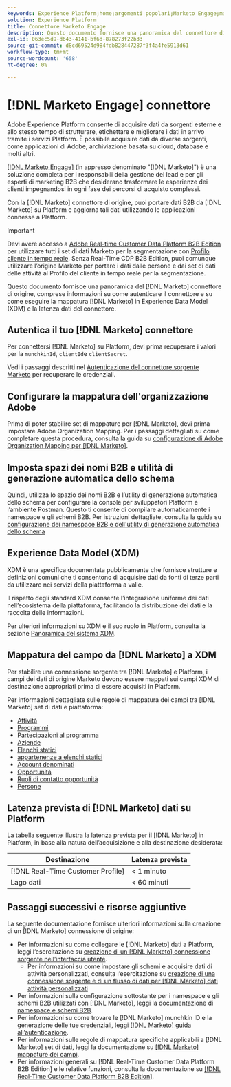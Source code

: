 ```yaml
---
keywords: Experience Platform;home;argomenti popolari;Marketo Engage;marketing da coinvolgere;marketo
solution: Experience Platform
title: Connettore Marketo Engage
description: Questo documento fornisce una panoramica del connettore di origine del Marketo Engage, con informazioni sull’autenticazione, la mappatura e la latenza dei dati.
exl-id: 063ec5d9-d643-4141-bf6d-878273f22b33
source-git-commit: d8cd69524d984fdb828447287f3f4a4fe5913d61
workflow-type: tm+mt
source-wordcount: '658'
ht-degree: 0%

---
```


# [!DNL Marketo Engage] connettore

Adobe Experience Platform consente di acquisire dati da sorgenti esterne e allo stesso tempo di strutturare, etichettare e migliorare i dati in arrivo tramite i servizi Platform. È possibile acquisire dati da diverse sorgenti, come applicazioni di Adobe, archiviazione basata su cloud, database e molti altri.

[[!DNL Marketo Engage]](https://www.marketo.com/software/) (in appresso denominato &quot;[!DNL Marketo]&quot;) è una soluzione completa per i responsabili della gestione dei lead e per gli esperti di marketing B2B che desiderano trasformare le esperienze dei clienti impegnandosi in ogni fase dei percorsi di acquisto complessi.

Con la [!DNL Marketo] connettore di origine, puoi portare dati B2B da [!DNL Marketo] su Platform e aggiorna tali dati utilizzando le applicazioni connesse a Platform.

>[!IMPORTANT]
>
>Devi avere accesso a [Adobe Real-time Customer Data Platform B2B Edition](../../../../rtcdp/b2b-overview.md) per utilizzare tutti i set di dati Marketo per la segmentazione con [Profilo cliente in tempo reale](../../../../profile/home.md). Senza Real-Time CDP B2B Edition, puoi comunque utilizzare l’origine Marketo per portare i dati dalle persone e dai set di dati delle attività al Profilo del cliente in tempo reale per la segmentazione.

Questo documento fornisce una panoramica del [!DNL Marketo] connettore di origine, comprese informazioni su come autenticare il connettore e su come eseguire la mappatura [!DNL Marketo] in Experience Data Model (XDM) e la latenza dati del connettore.

## Autentica il tuo [!DNL Marketo] connettore

Per connettersi [!DNL Marketo] su Platform, devi prima recuperare i valori per la `munchkinId`, `clientId`e `clientSecret`.

Vedi i passaggi descritti nel [Autenticazione del connettore sorgente Marketo](./marketo-auth.md) per recuperare le credenziali.

## Configurare la mappatura dell&#39;organizzazione Adobe

Prima di poter stabilire set di mappature per [!DNL Marketo], devi prima impostare Adobe Organization Mapping. Per i passaggi dettagliati su come completare questa procedura, consulta la guida su [configurazione di Adobe Organization Mapping per [!DNL Marketo]](https://experienceleague.adobe.com/docs/marketo/using/product-docs/core-marketo-concepts/miscellaneous/set-up-adobe-organization-mapping.html).

## Imposta spazi dei nomi B2B e utilità di generazione automatica dello schema

Quindi, utilizza lo spazio dei nomi B2B e l’utility di generazione automatica dello schema per configurare la console per sviluppatori Platform e l’ambiente Postman. Questo ti consente di compilare automaticamente i namespace e gli schemi B2B. Per istruzioni dettagliate, consulta la guida su [configurazione dei namespace B2B e dell&#39;utility di generazione automatica dello schema](./marketo-namespaces.md)

## Experience Data Model (XDM)

XDM è una specifica documentata pubblicamente che fornisce strutture e definizioni comuni che ti consentono di acquisire dati da fonti di terze parti da utilizzare nei servizi della piattaforma a valle.

Il rispetto degli standard XDM consente l’integrazione uniforme dei dati nell’ecosistema della piattaforma, facilitando la distribuzione dei dati e la raccolta delle informazioni.

Per ulteriori informazioni su XDM e il suo ruolo in Platform, consulta la sezione [Panoramica del sistema XDM](../../../../xdm/home.md).

## Mappatura del campo da [!DNL Marketo] a XDM

Per stabilire una connessione sorgente tra [!DNL Marketo] e Platform, i campi dei dati di origine Marketo devono essere mappati sui campi XDM di destinazione appropriati prima di essere acquisiti in Platform.

Per informazioni dettagliate sulle regole di mappatura dei campi tra [!DNL Marketo] set di dati e piattaforma:

* [Attività](../mapping/marketo.md#activities)
* [Programmi](../mapping/marketo.md#programs)
* [Partecipazioni al programma](../mapping/marketo.md#program-memberships)
* [Aziende](../mapping/marketo.md#companies)
* [Elenchi statici](../mapping/marketo.md#static-lists)
* [appartenenze a elenchi statici](../mapping/marketo.md#static-list-memberships)
* [Account denominati](../mapping/marketo.md#named-accounts)
* [Opportunità](../mapping/marketo.md#opportunities)
* [Ruoli di contatto opportunità](../mapping/marketo.md#opportunity-contact-roles)
* [Persone](../mapping/marketo.md#persons)

## Latenza prevista di [!DNL Marketo] dati su Platform

La tabella seguente illustra la latenza prevista per il [!DNL Marketo] in Platform, in base alla natura dell’acquisizione e alla destinazione desiderata:

| Destinazione | Latenza prevista |
| ----------- | ---------------- |
| [!DNL Real-Time Customer Profile] | &lt; 1 minuto |
| Lago dati | &lt; 60 minuti |

## Passaggi successivi e risorse aggiuntive

La seguente documentazione fornisce ulteriori informazioni sulla creazione di un [!DNL Marketo] connessione di origine:

* Per informazioni su come collegare le [!DNL Marketo] dati a Platform, leggi l’esercitazione su [creazione di un [!DNL Marketo] connessione sorgente nell’interfaccia utente](../../../tutorials/ui/create/adobe-applications/marketo.md).
   * Per informazioni su come impostare gli schemi e acquisire dati di attività personalizzati, consulta l’esercitazione su [creazione di una connessione sorgente e di un flusso di dati per [!DNL Marketo] dati attività personalizzati](../../../tutorials/ui/create/adobe-applications/marketo-custom-activities.md)
* Per informazioni sulla configurazione sottostante per i namespace e gli schemi B2B utilizzati con [!DNL Marketo], leggi la documentazione di [namespace e schemi B2B](./marketo-namespaces.md).
* Per informazioni su come trovare le [!DNL Marketo] munchkin ID e la generazione delle tue credenziali, leggi [[!DNL Marketo] guida all’autenticazione](./marketo-auth.md).
* Per informazioni sulle regole di mappatura specifiche applicabili a [!DNL Marketo] set di dati, leggi la documentazione su [[!DNL Marketo] mappature dei campi](../mapping/marketo.md).
* Per informazioni generali su [!DNL Real-Time Customer Data Platform B2B Edition] e le relative funzioni, consulta la documentazione su [[!DNL Real-Time Customer Data Platform B2B Edition]](../../../../rtcdp/b2b-overview.md).
